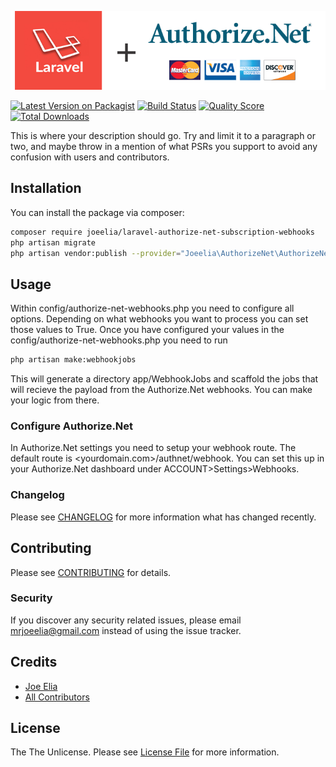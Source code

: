 ![Laravel Authorize.Net](https://github.com/joeelia/laravel-authorize-net-subscription-webhooks/blob/master/laravel-authorize-net-logo.png?raw=true)

[![Latest Version on Packagist](https://img.shields.io/packagist/v/joeelia/laravel-authorize-net-subscription-webhooks.svg?style=flat-square)](https://packagist.org/packages/joeelia/laravel-authorize-net-subscription-webhooks)
[![Build Status](https://img.shields.io/travis/joeelia/laravel-authorize-net-subscription-webhooks/master.svg?style=flat-square)](https://travis-ci.org/joeelia/laravel-authorize-net-subscription-webhooks)
[![Quality Score](https://img.shields.io/scrutinizer/g/joeelia/laravel-authorize-net-subscription-webhooks.svg?style=flat-square)](https://scrutinizer-ci.com/g/joeelia/laravel-authorize-net-subscription-webhooks)
[![Total Downloads](https://img.shields.io/packagist/dt/joeelia/laravel-authorize-net-subscription-webhooks.svg?style=flat-square)](https://packagist.org/packages/joeelia/laravel-authorize-net-subscription-webhooks)

This is where your description should go. Try and limit it to a paragraph or two, and maybe throw in a mention of what PSRs you support to avoid any confusion with users and contributors.

## Installation

You can install the package via composer:

```bash
composer require joeelia/laravel-authorize-net-subscription-webhooks
php artisan migrate
php artisan vendor:publish --provider="Joeelia\AuthorizeNet\AuthorizeNetServiceProvider" --tag="config"
```

## Usage
Within config/authorize-net-webhooks.php you need to configure all options. Depending on what webhooks you want to process you can set those values to True.
Once you have configured your values in the config/authorize-net-webhooks.php you need to run 
```bash
php artisan make:webhookjobs
```
This will generate a directory app/WebhookJobs and scaffold the jobs that will recieve the payload from the Authorize.Net webhooks. You can make your logic from there.

### Configure Authorize.Net
In Authorize.Net settings you need to setup your webhook route. The default route is <yourdomain.com>/authnet/webhook. You can set this up in your Authorize.Net dashboard under ACCOUNT>Settings>Webhooks.

### Changelog

Please see [CHANGELOG](CHANGELOG.md) for more information what has changed recently.

## Contributing

Please see [CONTRIBUTING](CONTRIBUTING.md) for details.

### Security

If you discover any security related issues, please email mrjoeelia@gmail.com instead of using the issue tracker.

## Credits

- [Joe Elia](https://github.com/joeelia)
- [All Contributors](../../contributors)

## License

The The Unlicense. Please see [License File](LICENSE.md) for more information.
